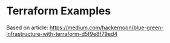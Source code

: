 # Terraform Examples

Based on article: https://medium.com/hackernoon/blue-green-infrastructure-with-terraform-d5f9e8f79ed4
